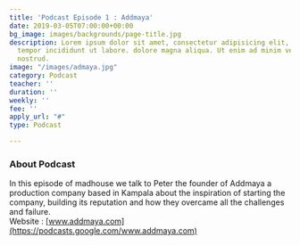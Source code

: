 ```yaml
---
title: 'Podcast Episode 1 : Addmaya'
date: 2019-03-05T07:00:00+00:00
bg_image: images/backgrounds/page-title.jpg
description: Lorem ipsum dolor sit amet, consectetur adipisicing elit, sed do eiusmod
  tempor incididunt ut labore. dolore magna aliqua. Ut enim ad minim veniam, quis
  nostrud.
image: "/images/admaya.jpg"
category: Podcast
teacher: ''
duration: ''
weekly: ''
fee: ''
apply_url: "#"
type: Podcast

---
```

### About Podcast

In this episode of madhouse we talk to Peter the founder of Addmaya a production company based in Kampala about the inspiration of starting the company, building its reputation and how they overcame all the challenges and failure.  
Website : [www.addmaya.com](https://podcasts.google.com/www.addmaya.com)